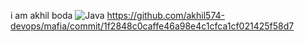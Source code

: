 i am akhil boda ![Java](https://img.shields.io/badge/Java-17-brightgreen)
https://github.com/akhil574-devops/mafia/commit/1f2848c0caffe46a98e4c1cfca1cf021425f58d7
